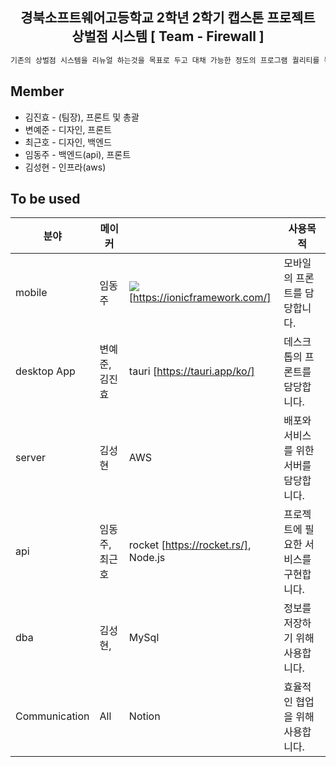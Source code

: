 <h2 align="middle">경북소프트웨어고등학교 2학년 2학기 캡스톤 프로젝트<br>상벌점 시스템 [ Team - Firewall ]</h2>

```cpp
기존의 상벌점 시스템을 리뉴얼 하는것을 목표로 두고 대채 가능한 정도의 프로그램 퀄리티를 목표로 합니다.
```
## Member
* 김진효 - (팀장), 프론트 및 총괄
* 변예준 - 디자인, 프론트
* 최근호 - 디자인, 백엔드
* 임동주 - 백엔드(api), 프론트
* 김성현 - 인프라(aws)

## To be used

| 분야 | 메이커 |  | 사용목적 |
| ---------------- | ---------------- | -------------------------- | ---------------- |
| mobile  | 임동주 | <a><img src="https://img.shields.io/badge/Ionic-3880FF?style=flat-square&logo=Ionic&logoColor=white"/></a> [https://ionicframework.com/] | 모바일의 프론트를 담당합니다. |
| desktop App | 변예준, 김진효 | tauri [https://tauri.app/ko/] | 데스크톱의 프론트를 담당합니다. |
| server | 김성현 | AWS | 배포와 서비스를 위한 서버를 담당합니다. |
| api | 임동주, 최근호 | rocket [https://rocket.rs/], Node.js| 프로젝트에 필요한 서비스를 구현합니다. |
| dba | 김성현,  | MySql | 정보를 저장하기 위해 사용합니다. |
| Communication | All | Notion | 효율적인 협업을 위해 사용합니다. |
